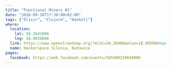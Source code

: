 ```yaml
---
title: "Functional Miners #1"
date: "2016-09-26T17:30:00+02:00"
tags: ["Elixir", "Clojure", "Haskell"]
where:
  location:
    lat: 50.2641006
    lng: 18.9936806
  link: https://www.openstreetmap.org/?mlat=50.26408&mlon=18.99590#map=19/50.26408/18.99590
  name: Hackerspace Silesia, Katowice
pages:
  facebook: https://web.facebook.com/events/505609229649096
---
```

